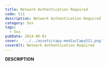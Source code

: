 ```yaml
---
title: Network Authentication Required
code: 511
description: Network Authentication Required
category: 5xx
tags:
  - 5xx
pubDate: 2014-06-01
cover:  '../../assets/capy-media/Capy511.png'
coverAlt: Network Authentication Required
---
```


__DESCRIPTION__